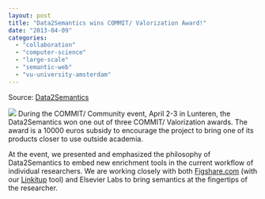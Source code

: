 ```yaml
---
layout: post
title: "Data2Semantics wins COMMIT/ Valorization Award!"
date: "2013-04-09"
categories: 
  - "collaboration"
  - "computer-science"
  - "large-scale"
  - "semantic-web"
  - "vu-university-amsterdam"
---
```


Source: [Data2Semantics](http://www.data2semantics.org/feed/)

![](images/valorization-award.jpg) During the COMMIT/ Community event, April 2-3 in Lunteren, the Data2Semantics won one out of three COMMIT/ Valorization awards. The award is a 10000 euros subsidy to encourage the project to bring one of its products closer to use outside academia.

At the event, we presented and emphasized the philosophy of Data2Semantics to embed new enrichment tools in the current workflow of individual researchers. We are working closely with both [Figshare.com](http://figshare.com) (with our [Linkitup](http://linkitup.data2semantics.org) tool) and Elsevier Labs to bring semantics at the fingertips of the researcher.
